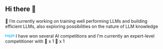 ## Hi there 👋

🌱 I’m currently working on training well performing LLMs and building efficient LLMs, also exploring possibilities on the nature of LLM knowledge

<a href="https://www.kaggle.com/janderchu" style="text-decoration: none;">
  <img src="./imgs/kaggle-logo.svg" width="30"/>
</a> I have won several AI competitions and I'm currently an expert-level competitioner with 🥇 x 1 🥈 x 1

<!--
**chuhac/chuhac** is a ✨ _special_ ✨ repository because its `README.md` (this file) appears on your GitHub profile.

Here are some ideas to get you started:

- 🔭 I’m currently working on ...
- 🌱 I’m currently learning ...
- 👯 I’m looking to collaborate on ...
- 🤔 I’m looking for help with ...
- 💬 Ask me about ...
- 📫 How to reach me: ...
- 😄 Pronouns: ...
- ⚡ Fun fact: ...
-->
